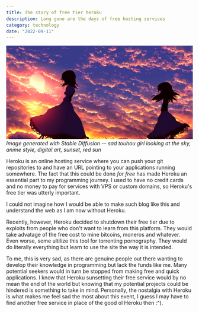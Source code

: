 ```yaml
---
title: The story of free tier heroku
description: Long gone are the days of free hosting services
category: technology
date: "2022-09-11"
---
```


<p>
    <img src="./cover.png"/>
    <em classname="img-caption">Image generated with Stable Diffusion -- sad touhou girl looking at the sky, anime style, digital art, sunset, red sun</em>
</p>

Heroku is an online hosting service where you can push your git repositories to and have an URL pointing to your applications running somewhere. The fact that this could be done *for free* has made Heroku an essential part to my programming journey. I used to have no credit cards and no money to pay for services with VPS or custom domains, so Heroku's free tier was utterly important.

I could not imagine how I would be able to make such blog like this and understand the web as I am now without Heroku.

Recently, however, Heroku decided to shutdown their free tier due to exploits from people who don't want to learn from this platform. They would take advatage of the free cost to mine bitcoins, moneros and whatever. Even worse, some ultilize this tool for torrenting pornography. They would do literally everything but learn to use the site the way it is intended.

To me, this is very sad, as there are genuine people out there wanting to develop their knowledge in programming but lack the funds like me. Many potential seekers would in turn be stopped from making free and quick applications. I know that Heroku sunsetting their free service would by no mean the end of the world but knowing that my potential projects could be hindered is something to take in mind. Personally, the nostalgia with Heroku is what makes me feel sad the most about this event, I guess I may have to find another free service in place of the good ol Heroku then :^).
